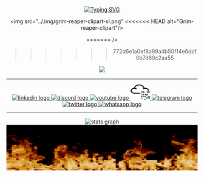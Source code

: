 <div align="center">
  <a href="https://git.io/typing-svg"><img src="https://readme-typing-svg.demolab.com?font=Matemasie&size=50&pause=1000&width=435&lines=DemonHunter" alt="Typing SVG" /></a>

  <img
  src="../.img/grim-reaper-clipart-xl.png"
<<<<<<< HEAD
  alt="Grim-reaper-clipart"/>
  
=======
  />
>>>>>>> 772d6e1a0ef8a99adb50f14e6ddf0b7d60c2aa55
</div>

<div align="center">
  <img src="https://profile-counter.glitch.me/VictorH028/count.svg?"  />
</div>

----
<div align="center">
  <a href="Aaaa" target="_blank">
    <img src="https://raw.githubusercontent.com/maurodesouza/profile-readme-generator/master/src/assets/icons/social/linkedin/default.svg" width="52" height="40" alt="linkedin logo"  />
  </a>
  <a href="Aaaa" target="_blank">
    <img src="https://raw.githubusercontent.com/maurodesouza/profile-readme-generator/master/src/assets/icons/social/discord/default.svg" width="52" height="40" alt="discord logo"  />
  </a>
  <a href="Aaaa" target="_blank">
    <img src="https://raw.githubusercontent.com/maurodesouza/profile-readme-generator/master/src/assets/icons/social/youtube/default.svg" width="52" height="40" alt="youtube logo"  />
  </a>
  <a href="Aaaa" target="_blank">
    <img src="https://raw.githubusercontent.com/maurodesouza/profile-readme-generator/master/src/assets/icons/social/tryhackme/default.svg" width="52" height="40" alt="tryhackme logo"  />
  </a>
  <a href="Aaaa" target="_blank">
    <img src="https://raw.githubusercontent.com/maurodesouza/profile-readme-generator/master/src/assets/icons/social/telegram/default.svg" width="52" height="40" alt="telegram logo"  />
  </a>
  <a href="Aaa" target="_blank">
    <img src="https://raw.githubusercontent.com/maurodesouza/profile-readme-generator/master/src/assets/icons/social/twitter/default.svg" width="52" height="40" alt="twitter logo"  />
  </a>
  <a href="Aaa" target="_blank">
    <img src="https://raw.githubusercontent.com/maurodesouza/profile-readme-generator/master/src/assets/icons/social/whatsapp/default.svg" width="52" height="40" alt="whatsapp logo"  />
  </a>
</div>

----  
  
<div align="center">
  <img src="https://github-readme-stats.vercel.app/api?username=VictorH028&hide_title=false&hide_rank=false&show_icons=true&include_all_commits=true&count_private=true&disable_animations=false&theme=dark&locale=en&hide_border=false&order=1" height="150" alt="stats graph"  />
</div>

<div align="center">
  <img src="../.img/a.gif" alt="Fuego gif" style="width:1128px;height:120px;">
</div>
